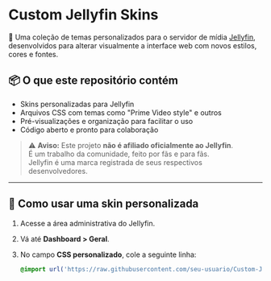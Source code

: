# Custom Jellyfin Skins

🎨 Uma coleção de temas personalizados para o servidor de mídia [Jellyfin](https://jellyfin.org), desenvolvidos para alterar visualmente a interface web com novos estilos, cores e fontes.

## 📦 O que este repositório contém

- Skins personalizadas para Jellyfin
- Arquivos CSS com temas como "Prime Video style" e outros
- Pré-visualizações e organização para facilitar o uso
- Código aberto e pronto para colaboração

> ⚠️ **Aviso:** Este projeto **não é afiliado oficialmente ao Jellyfin**.  
> É um trabalho da comunidade, feito por fãs e para fãs.  
> Jellyfin é uma marca registrada de seus respectivos desenvolvedores.

---

## 🚀 Como usar uma skin personalizada

1. Acesse a área administrativa do Jellyfin.
2. Vá até **Dashboard > Geral**.
3. No campo **CSS personalizado**, cole a seguinte linha:

   ```css
   @import url('https://raw.githubusercontent.com/seu-usuario/Custom-Jellyfin-Skins/main/nomedaskin.css');
